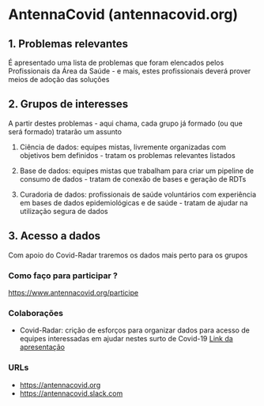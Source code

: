 # AntennaCovid (antennacovid.org)


## 1. Problemas relevantes
É apresentado uma lista de problemas que foram elencados pelos Profissionais da Área da Saúde - e mais, estes profissionais deverá prover meios de adoção das soluções 

## 2. Grupos de interesses
A partir destes problemas - aqui chama, cada grupo já formado (ou que será formado) tratarão um assunto

1) Ciência de dados: equipes mistas, livremente organizadas com objetivos bem definidos - tratam os problemas relevantes listados

2) Base de dados: equipes mistas que trabalham para criar um pipeline de consumo de dados  - tratam de conexão de bases e geração de RDTs 

3) Curadoria de dados: profissionais de saúde voluntários com experiência em bases de dados epidemiológicas e de saúde - tratam de ajudar na utilização segura de dados

## 3. Acesso a dados
Com apoio do Covid-Radar traremos os dados mais perto para os grupos

### Como faço para participar ?
https://www.antennacovid.org/participe

### Colaborações
- Covid-Radar: crição de esforços para organizar dados para acesso de equipes interessadas em ajudar nestes surto de Covid-19 [Link da apresentação](https://github.com/antennacovid/covidantena/blob/master/COVID-Radar/D4G_Covid%20Radar_v18_PT_RV.pdf)

### URLs
- https://antennacovid.org
- https://antennacovid.slack.com
